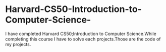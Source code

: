 # Harvard-CS50-Introduction-to-Computer-Science-
I have completed Harvard CS50;Introduction to Computer Science.While completing this course I have to solve each projects.Those are the code of my projects.
